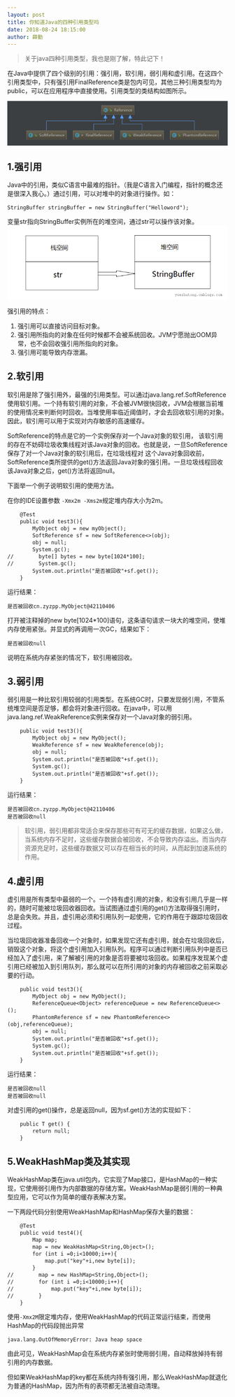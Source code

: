 ```yaml
---
layout: post
title: 你知道Java的四种引用类型吗
date: 2018-08-24 18:15:00
author: 薛勤
---
```

> 关于java四种引用类型，我也是刚了解，特此记下！

在Java中提供了四个级别的引用：强引用，软引用，弱引用和虚引用。在这四个引用类型中，只有强引用FinalReference类是包内可见，其他三种引用类型均为public，可以在应用程序中直接使用。引用类型的类结构如图所示。

![](./20180824你知道Java的四种引用类型吗/1136672-20180824181156856-1470203680.png)



## 1.强引用

Java中的引用，类似C语言中最难的指针。（我是C语言入门编程，指针的概念还是很深入我心。）通过引用，可以对堆中的对象进行操作。如：

```
StringBuffer stringBuffer = new StringBuffer("Helloword");
```

变量str指向StringBuffer实例所在的堆空间，通过str可以操作该对象。
![](./20180824你知道Java的四种引用类型吗/1136672-20180824181445637-260253766.png)

强引用的特点：
1. 强引用可以直接访问目标对象。
2. 强引用所指向的对象在任何时候都不会被系统回收。JVM宁愿抛出OOM异常，也不会回收强引用所指向的对象。
3. 强引用可能导致内存泄漏。

## 2.软引用

软引用是除了强引用外，最强的引用类型。可以通过java.lang.ref.SoftReference使用软引用。一个持有软引用的对象，不会被JVM很快回收，JVM会根据当前堆的使用情况来判断何时回收。当堆使用率临近阈值时，才会去回收软引用的对象。因此，软引用可以用于实现对内存敏感的高速缓存。

SoftReference的特点是它的一个实例保存对一个Java对象的软引用， 该软引用的存在不妨碍垃圾收集线程对该Java对象的回收。也就是说，一旦SoftReference保存了对一个Java对象的软引用后，在垃圾线程对 这个Java对象回收前，SoftReference类所提供的get()方法返回Java对象的强引用。一旦垃圾线程回收该Java对象之后，get()方法将返回null。

下面举一个例子说明软引用的使用方法。

在你的IDE设置参数 `-Xmx2m -Xms2m`规定堆内存大小为2m。

```
    @Test
    public void test3(){
        MyObject obj = new myObject();
        SoftReference sf = new SoftReference<>(obj);
        obj = null;
        System.gc();
//        byte[] bytes = new byte[1024*100];
//        System.gc();
        System.out.println("是否被回收"+sf.get());
    }
```

运行结果：

```
是否被回收cn.zyzpp.MyObject@42110406
```

打开被注释掉的new byte[1024*100]语句，这条语句请求一块大的堆空间，使堆内存使用紧张。并显式的再调用一次GC，结果如下：

```
是否被回收null
```

说明在系统内存紧张的情况下，软引用被回收。

## 3.弱引用

弱引用是一种比软引用较弱的引用类型。在系统GC时，只要发现弱引用，不管系统堆空间是否足够，都会将对象进行回收。在java中，可以用java.lang.ref.WeakReference实例来保存对一个Java对象的弱引用。

```
    public void test3(){
        MyObject obj = new MyObject();
        WeakReference sf = new WeakReference(obj);
        obj = null;
        System.out.println("是否被回收"+sf.get());
        System.gc();
        System.out.println("是否被回收"+sf.get());
    }
```

运行结果：

```
是否被回收cn.zyzpp.MyObject@42110406
是否被回收null
```

> 软引用，弱引用都非常适合来保存那些可有可无的缓存数据，如果这么做，当系统内存不足时，这些缓存数据会被回收，不会导致内存溢出。而当内存资源充足时，这些缓存数据又可以存在相当长的时间，从而起到加速系统的作用。

## 4.虚引用

虚引用是所有类型中最弱的一个。一个持有虚引用的对象，和没有引用几乎是一样的，随时可能被垃圾回收器回收。当试图通过虚引用的get()方法取得强引用时，总是会失败。并且，虚引用必须和引用队列一起使用，它的作用在于跟踪垃圾回收过程。

当垃圾回收器准备回收一个对象时，如果发现它还有虚引用，就会在垃圾回收后，销毁这个对象，将这个虚引用加入引用队列。程序可以通过判断引用队列中是否已经加入了虚引用，来了解被引用的对象是否将要被垃圾回收。如果程序发现某个虚引用已经被加入到引用队列，那么就可以在所引用的对象的内存被回收之前采取必要的行动。

```
    public void test3(){
        MyObject obj = new MyObject();
        ReferenceQueue<Object> referenceQueue = new ReferenceQueue<>();
        PhantomReference sf = new PhantomReference<>(obj,referenceQueue);
        obj = null;
        System.out.println("是否被回收"+sf.get());
        System.gc();
        System.out.println("是否被回收"+sf.get());
    }
```
运行结果：
```
是否被回收null
是否被回收null
```

对虚引用的get()操作，总是返回null，因为sf.get()方法的实现如下：

```
    public T get() {
        return null;
    }
```

## 5.WeakHashMap类及其实现

WeakHashMap类在java.util包内，它实现了Map接口，是HashMap的一种实现，它使用弱引用作为内部数据的存储方案。WeakHashMap是弱引用的一种典型应用，它可以作为简单的缓存表解决方案。

一下两段代码分别使用WeakHashMap和HashMap保存大量的数据：

```
    @Test
    public void test4(){
        Map map;
        map = new WeakHashMap<String,Object>();
        for (int i =0;i<10000;i++){
            map.put("key"+i,new byte[i]);
        }
//        map = new HashMap<String,Object>();
//        for (int i =0;i<10000;i++){
//            map.put("key"+i,new byte[i]);
//        }
    }
```

使用`-Xmx2M`限定堆内存，使用WeakHashMap的代码正常运行结束，而使用HashMap的代码段抛出异常

```
java.lang.OutOfMemoryError: Java heap space
```

由此可见，WeakHashMap会在系统内存紧张时使用弱引用，自动释放掉持有弱引用的内存数据。

但如果WeakHashMap的key都在系统内持有强引用，那么WeakHashMap就退化为普通的HashMap，因为所有的表项都无法被自动清理。

